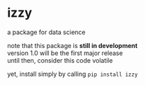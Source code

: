 
# izzy
a package for data science

note that this package is **still in development**  
version 1.0 will be the first major release  
until then, consider this code volatile

yet, install simply by calling ```pip install izzy```

